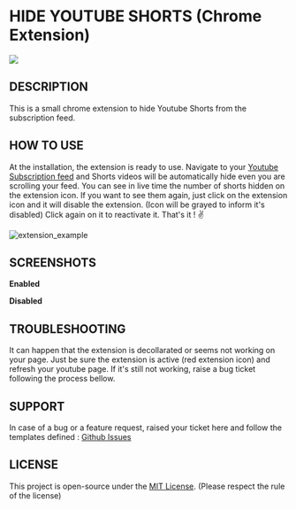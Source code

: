 # HIDE YOUTUBE SHORTS (Chrome Extension)
![](https://user-images.githubusercontent.com/21204359/196527732-cd225a6f-cd56-4f23-afdd-85a45f45cc3a.png)

## DESCRIPTION
This is a small chrome extension to hide Youtube Shorts from the subscription feed.

## HOW TO USE
At the installation, the extension is ready to use. 
Navigate to your [Youtube Subscription feed](https://www.youtube.com/feed/subscriptions) and Shorts videos will be automatically hide even you are scrolling your feed. 
You can see in live time the number of shorts hidden on the extension icon.
If you want to see them again, just click on the extension icon and it will disable the extension. (Icon will be grayed to inform it's disabled)
Click again on it to reactivate it.
That's it ! ✌

![extension_example](https://user-images.githubusercontent.com/21204359/196537274-d92ca992-663d-47e7-b04d-7730c485b900.png)

## SCREENSHOTS
**Enabled**

**Disabled**

## TROUBLESHOOTING
It can happen that the extension is decollarated or seems not working on your page. Just be sure the extension is active (red extension icon) and refresh your youtube page. If it's still not working, raise a bug ticket following the process bellow.

## SUPPORT
In case of a bug or a feature request, raised your ticket here and follow the templates defined : [Github Issues](https://github.com/stevealexandre/hideyoutubeshorts/issues)

## LICENSE
This project is open-source under the [MIT License](https://choosealicense.com/licenses/mit/). (Please respect the rule of the license)